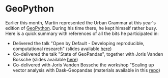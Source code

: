 ```{post} June 28, 2022
```

# GeoPython

Earlier this month, Martin represented the Urban Grammar at this year's edition of [GeoPython](https://2022.geopython.net/). During his time there, he kept himself rather busy. Here is a quick summary with references of all the bits he participated in:

- Delivered the talk "Open by Default - Developing reproducible, computational research" (slides available [here](https://urbangrammarai.xyz/talks/202206_geopython/index.html#/open-by-default))
- Co-delivered the talk "State of GeoPandas", together with Joris Vanden Bossche (slides available [here](https://jorisvandenbossche.github.io/talks/2022_GeoPython_geopandas))
- Co-delivered with Joris Vanden Bossche the workshop "Scaling up vector analysis with Dask-Geopandas (materials available in this [repo](https://github.com/martinfleis/dask-geopandas-tutorial))

